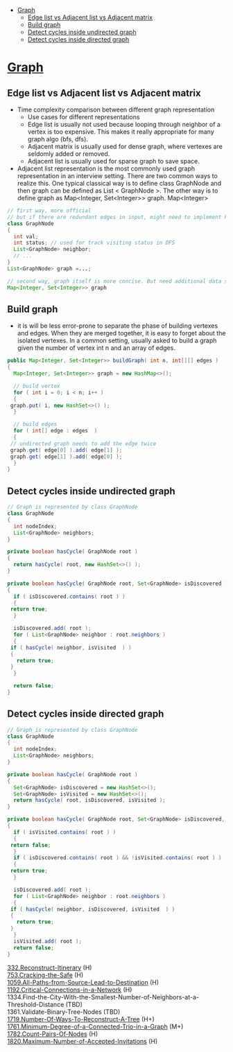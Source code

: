 - [Graph](#graph)
  - [Edge list vs Adjacent list vs Adjacent matrix](#edge-list-vs-adjacent-list-vs-adjacent-matrix)
  - [Build graph](#build-graph)
  - [Detect cycles inside undirected graph](#detect-cycles-inside-undirected-graph)
  - [Detect cycles inside directed graph](#detect-cycles-inside-directed-graph)

# [Graph](https://github.com/wisdompeak/LeetCode/tree/master/Graph/)

## Edge list vs Adjacent list vs Adjacent matrix

* Time complexity comparison between different graph representation
  * Use cases for different representations
  * Edge list is usually not used because looping through neighbor of a vertex is too expensive. This makes it really appropriate for many graph algo \(bfs, dfs\).
  * Adjacent matrix is usually used for dense graph, where vertexes are seldomly added or removed.
  * Adjacent list is usually used for sparse graph to save space.
* Adjacent list representation is the most commonly used graph representation in an interview setting. There are two common ways to realize this. One typical classical way is to define class GraphNode and then graph can be defined as List &lt; GraphNode &gt;. The other way is to define graph as Map&lt;Integer, Set&lt;Integer&gt;&gt; graph. Map&lt;Integer&gt;

```java 
// first way, more official
// but if there are redundant edges in input, might need to implement hashcode() and equal() methods to avoid add redundant nodes into neighbors. Kind of overkilling in an interview setting
class GraphNode 
{
  int val;
  int status; // used for track visiting status in DFS
  List<GraphNode> neighbor;
  // ...
}
List<GraphNode> graph =...;

// second way, graph itself is more concise. But need additional data structures like Set<Integer> visited and Set<Integer> discovered to track dfs traverse status
Map<Integer, Set<Integer>> graph 

```

## Build graph 
* it is will be less error-prone to separate the phase of building vertexes and edges. When they are merged together, it is easy to forget about the isolated vertexes. In a common setting, usually asked to build a graph given the number of vertex int n and an array of edges. 

```java
public Map<Integer, Set<Integer>> buildGraph( int n, int[][] edges )
{
  Map<Integer, Set<Integer>> graph = new HashMap<>();

  // build vertex
  for ( int i = 0; i < n; i++ )
  {
 graph.put( i, new HashSet<>() );
  }

  // build edges
  for ( int[] edge : edges  )
  {
 // undirected graph needs to add the edge twice
 graph.get( edge[0] ).add( edge[1] );
 graph.get( edge[1] ).add( edge[0] );
  }
}
```

## Detect cycles inside undirected graph

```java
// Graph is represented by class GraphNode
class GraphNode
{
  int nodeIndex;
  List<GraphNode> neighbors;
}

private boolean hasCycle( GraphNode root )
{
  return hasCycle( root, new HashSet<>() );
}

private boolean hasCycle( GraphNode root, Set<GraphNode> isDiscovered )
{
  if ( isDiscovered.contains( root ) )
  {
 return true;
  }

  isDiscovered.add( root );
  for ( List<GraphNode> neighbor : root.neighbors )
  {
 if ( hasCycle( neighbor, isVisited  ) )
 {
   return true;
 }
  }

  return false;
}
```

## Detect cycles inside directed graph

```java
// Graph is represented by class GraphNode
class GraphNode
{
  int nodeIndex;
  List<GraphNode> neighbors;
}

private boolean hasCycle( GraphNode root )
{
  Set<GraphNode> isDiscovered = new HashSet<>();
  Set<GraphNode> isVisited = new HashSet<>();
  return hasCycle( root, isDiscovered, isVisited );
}

private boolean hasCycle( GraphNode root, Set<GraphNode> isDiscovered, Set<GraphNode> isVisited )
{
  if ( isVisited.contains( root ) )
  {
 return false;
  }
  if ( isDiscovered.contains( root ) && !isVisited.contains( root ) )
  {
 return true;
  }

  isDiscovered.add( root );
  for ( List<GraphNode> neighbor : root.neighbors )
  {
 if ( hasCycle( neighbor, isDiscovered, isVisited  ) )
 {
   return true;
 }
  }
  isVisited.add( root );
  return false;
}
```

[332.Reconstruct-Itinerary](https://github.com/wisdompeak/LeetCode/tree/master/DFS/332.Reconstruct-Itinerary) \(H\)  
[753.Cracking-the-Safe](https://github.com/wisdompeak/LeetCode/tree/master/Hash/753.Cracking-the-Safe) \(H\)  
[1059.All-Paths-from-Source-Lead-to-Destination](https://github.com/wisdompeak/LeetCode/tree/master/Graph/1059.All-Paths-from-Source-Lead-to-Destination) \(H\)  
[1192.Critical-Connections-in-a-Network](https://github.com/wisdompeak/LeetCode/tree/master/DFS/1192.Critical-Connections-in-a-Network) \(H\)  
1334.Find-the-City-With-the-Smallest-Number-of-Neighbors-at-a-Threshold-Distance \(TBD\)  
1361.Validate-Binary-Tree-Nodes \(TBD\)  
[1719.Number-Of-Ways-To-Reconstruct-A-Tree](https://github.com/wisdompeak/LeetCode/tree/master/Graph/1719.Number-Of-Ways-To-Reconstruct-A-Tree) \(H+\)  
[1761.Minimum-Degree-of-a-Connected-Trio-in-a-Graph](https://github.com/wisdompeak/LeetCode/tree/master/Graph/1761.Minimum-Degree-of-a-Connected-Trio-in-a-Graph) \(M+\)  
[1782.Count-Pairs-Of-Nodes](https://github.com/wisdompeak/LeetCode/tree/master/Graph/1782.Count-Pairs-Of-Nodes) \(H\)  
[1820.Maximum-Number-of-Accepted-Invitations](https://github.com/wisdompeak/LeetCode/tree/master/Graph/1820.Maximum-Number-of-Accepted-Invitations) \(H\)
